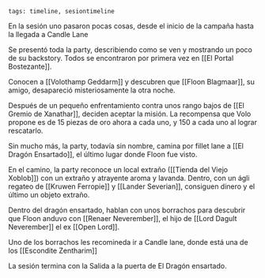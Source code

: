 ```
tags: timeline, sesiontimeline
```

En la sesión uno pasaron pocas cosas, desde el inicio de la campaña hasta la llegada a Candle Lane

Se presentó toda la party, describiendo como se ven y mostrando un poco de su backstory. Todos se encontraron por primera vez en [[El Portal Bostezante]].

Conocen a [[Volothamp Geddarm]] y descubren que [[Floon Blagmaar]], su amigo, desapareció misteriosamente la otra noche.

Después de un pequeño enfrentamiento contra unos rango bajos de [[El Gremio de Xanathar]], deciden aceptar la misión. La recompensa que Volo propone es de 15 piezas de oro ahora a cada uno, y 150 a cada uno al lograr rescatarlo.

Sin mucho más, la party, todavía sin nombre, camina por fillet lane a [[El Dragón Ensartado]], el último lugar donde Floon fue visto.

En el camino, la party reconoce un local extraño ([[Tienda del Viejo Xoblob]]) con un extraño y atrayente aroma y lavanda. Dentro, con un ágli regateo de [[Kruwen Ferropie]] y [[Lander Severian]], consiguen dinero y el último un objeto extraño. 

Dentro del dragón ensartado, hablan con unos borrachos para descubrir que Floon anduvo con [[Renaer Neverember]], el hijo de [[Lord Dagult Neverember]] el ex [[Open Lord]].

Uno de los borrachos les recomineda ir a Candle lane, donde está una de los [[Escondite Zentharim]]

La sesión termina con la Salida a la puerta de El Dragón ensartado.